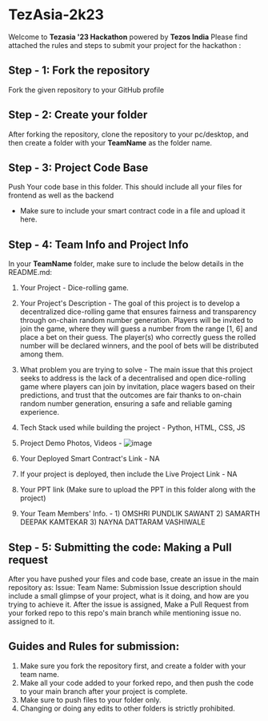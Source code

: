 # TezAsia-2k23
Welcome to **Tezasia '23 Hackathon** powered by **Tezos India** 
Please find attached the rules and steps to submit your project for the hackathon : 

## Step - 1: Fork the repository
Fork the given repository to your GitHub profile

## Step - 2:  Create your folder
After forking the repository, clone the repository to your pc/desktop, and then create a folder with your **TeamName** as the folder name.

## Step - 3: Project Code Base
Push Your code base in this folder.
This should include all your files for frontend as well as the backend
* Make sure to include your smart contract code in a file and upload it here.
     

## Step - 4: Team Info and Project Info
In your **TeamName** folder, make sure to include the below details in the README.md: 
  1. Your Project - Dice-rolling game.
  2. Your Project's Description - The goal of this project is to develop a decentralized dice-rolling game that ensures fairness and transparency through on-chain random number generation. Players will be invited to join the game, where they will guess a number from the range [1, 6] and place a bet on their guess. The player(s) who correctly guess the rolled number will be declared winners, and the pool of bets will be distributed among them.
  3. What problem you are trying to solve - The main issue that this project seeks to address is the lack of a decentralised and open dice-rolling game where players can join by invitation, place wagers based on their predictions, and trust that the outcomes are fair thanks to on-chain random number generation, ensuring a safe and reliable gaming experience.
  4. Tech Stack used while building the project - Python, HTML, CSS, JS
  5. Project Demo Photos, Videos - ![image](https://github.com/OmshriSawant/TezAsia-2k23/assets/95840639/de5fb4af-11b2-4c7b-a01e-1a12d23b7232)

  6. Your Deployed Smart Contract's Link - NA
  7. If your project is deployed, then include the Live Project Link - NA 
  8. Your PPT link (Make sure to upload the PPT in this folder along with the project)
  9. Your Team Members' Info. - 1) OMSHRI PUNDLIK SAWANT
                                2) SAMARTH DEEPAK KAMTEKAR
                                3) NAYNA DATTARAM VASHIWALE

## Step - 5:  Submitting the code: Making a Pull request
After you have pushed your files and code base,
create an issue in the main repository as:
  Issue:  Team Name: Submission
  Issue description should include a small glimpse of your project, what is it doing, and how are you trying to achieve it.
After the issue is assigned,
Make a Pull Request from your forked repo to this repo's main branch while mentioning issue no. assigned to it.

## Guides and Rules for submission:
1. Make sure you fork the repository first, and create a folder with your team name.
2. Make all your code added to your forked repo, and then push the code to your main branch after your project is complete.
3. Make sure to push files to your folder only.
4. Changing or doing any edits to other folders is strictly prohibited. 
